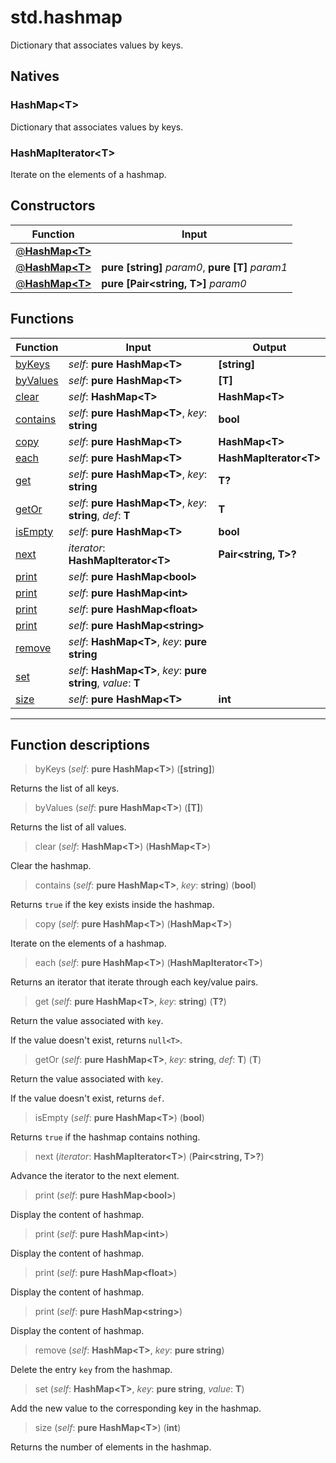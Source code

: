 # std.hashmap

Dictionary that associates values by keys.
## Natives
### HashMap\<T>
Dictionary that associates values by keys.
### HashMapIterator\<T>
Iterate on the elements of a hashmap.
## Constructors
|Function|Input|
|-|-|
|[@**HashMap\<T>**](#ctor_0)||
|[@**HashMap\<T>**](#ctor_1)|**pure [string]** *param0*, **pure [T]** *param1*|
|[@**HashMap\<T>**](#ctor_2)|**pure [Pair\<string, T>]** *param0*|
## Functions
|Function|Input|Output|
|-|-|-|
|[byKeys](#func_0)|*self*: **pure HashMap\<T>**|**[string]**|
|[byValues](#func_1)|*self*: **pure HashMap\<T>**|**[T]**|
|[clear](#func_2)|*self*: **HashMap\<T>**|**HashMap\<T>**|
|[contains](#func_3)|*self*: **pure HashMap\<T>**, *key*: **string**|**bool**|
|[copy](#func_4)|*self*: **pure HashMap\<T>**|**HashMap\<T>**|
|[each](#func_5)|*self*: **pure HashMap\<T>**|**HashMapIterator\<T>**|
|[get](#func_6)|*self*: **pure HashMap\<T>**, *key*: **string**|**T?**|
|[getOr](#func_7)|*self*: **pure HashMap\<T>**, *key*: **string**, *def*: **T**|**T**|
|[isEmpty](#func_8)|*self*: **pure HashMap\<T>**|**bool**|
|[next](#func_9)|*iterator*: **HashMapIterator\<T>**|**Pair\<string, T>?**|
|[print](#func_10)|*self*: **pure HashMap\<bool>**||
|[print](#func_11)|*self*: **pure HashMap\<int>**||
|[print](#func_12)|*self*: **pure HashMap\<float>**||
|[print](#func_13)|*self*: **pure HashMap\<string>**||
|[remove](#func_14)|*self*: **HashMap\<T>**, *key*: **pure string**||
|[set](#func_15)|*self*: **HashMap\<T>**, *key*: **pure string**, *value*: **T**||
|[size](#func_16)|*self*: **pure HashMap\<T>**|**int**|


***
## Function descriptions

<a id="func_0"></a>
> byKeys (*self*: **pure HashMap\<T>**) (**[string]**)

Returns the list of all keys.

<a id="func_1"></a>
> byValues (*self*: **pure HashMap\<T>**) (**[T]**)

Returns the list of all values.

<a id="func_2"></a>
> clear (*self*: **HashMap\<T>**) (**HashMap\<T>**)

Clear the hashmap.

<a id="func_3"></a>
> contains (*self*: **pure HashMap\<T>**, *key*: **string**) (**bool**)

Returns `true` if the key exists inside the hashmap.

<a id="func_4"></a>
> copy (*self*: **pure HashMap\<T>**) (**HashMap\<T>**)

Iterate on the elements of a hashmap.

<a id="func_5"></a>
> each (*self*: **pure HashMap\<T>**) (**HashMapIterator\<T>**)

Returns an iterator that iterate through each key/value pairs.

<a id="func_6"></a>
> get (*self*: **pure HashMap\<T>**, *key*: **string**) (**T?**)

Return the value associated with `key`.

If the value doesn't exist, returns `null<T>`.

<a id="func_7"></a>
> getOr (*self*: **pure HashMap\<T>**, *key*: **string**, *def*: **T**) (**T**)

Return the value associated with `key`.

If the value doesn't exist, returns `def`.

<a id="func_8"></a>
> isEmpty (*self*: **pure HashMap\<T>**) (**bool**)

Returns `true` if the hashmap contains nothing.

<a id="func_9"></a>
> next (*iterator*: **HashMapIterator\<T>**) (**Pair\<string, T>?**)

Advance the iterator to the next element.

<a id="func_10"></a>
> print (*self*: **pure HashMap\<bool>**)

Display the content of hashmap.

<a id="func_11"></a>
> print (*self*: **pure HashMap\<int>**)

Display the content of hashmap.

<a id="func_12"></a>
> print (*self*: **pure HashMap\<float>**)

Display the content of hashmap.

<a id="func_13"></a>
> print (*self*: **pure HashMap\<string>**)

Display the content of hashmap.

<a id="func_14"></a>
> remove (*self*: **HashMap\<T>**, *key*: **pure string**)

Delete the entry `key` from the hashmap.

<a id="func_15"></a>
> set (*self*: **HashMap\<T>**, *key*: **pure string**, *value*: **T**)

Add the new value to the corresponding key in the hashmap.

<a id="func_16"></a>
> size (*self*: **pure HashMap\<T>**) (**int**)

Returns the number of elements in the hashmap.

